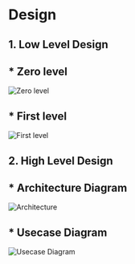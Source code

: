 # Design
## 1. Low Level Design
## * Zero level
![Zero level](https://github.com/viswa0206/M1_pro/blob/main/2_Architecture/Level0.png)
## * First level
![First level](https://github.com/viswa0206/M1_pro/blob/main/2_Architecture/Level1.png)
## 2. High Level Design
## * Architecture Diagram
![Architecture](https://github.com/viswa0206/M1_pro/blob/main/2_Architecture/highlevel.png)
## * Usecase Diagram
![Usecase Diagram](https://github.com/viswa0206/M1_pro/blob/main/2_Architecture/Usecasehdl.png)

